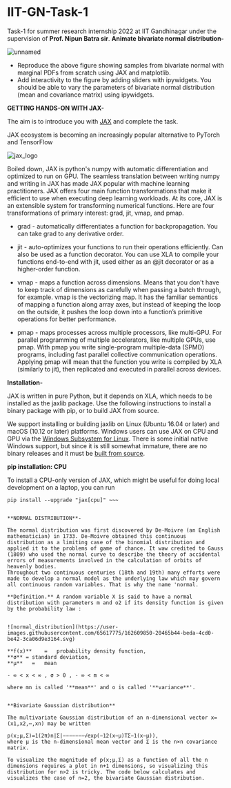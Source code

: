 # IIT-GN-Task-1
Task-1 for summer research internship 2022 at IIT Gandhinagar under the supervision of **Prof. Nipun Batra sir**. 
**Animate bivariate normal distribution-**

![unnamed](https://user-images.githubusercontent.com/65617775/162606334-7f3496e5-a1a3-4619-be81-861680c96188.png)

* Reproduce the above figure showing samples from bivariate normal with marginal PDFs from scratch using JAX and matplotlib.
* Add interactivity to the figure by adding sliders with ipywidgets. You should be able to vary the parameters of bivariate normal distribution (mean and        covariance matrix) using ipywidgets.

**GETTING HANDS-ON WITH JAX-**

The aim is to introduce you with [JAX](https://github.com/google/jax) and complete the task. 

JAX ecosystem is becoming an increasingly popular alternative to PyTorch and TensorFlow

![jax_logo](https://user-images.githubusercontent.com/65617775/162607900-5c763001-1b6e-4af5-8842-dc82e467f657.png)

Boiled down, JAX is python's numpy with automatic differentiation and optimized to run on GPU. The seamless translation between writing numpy and writing in JAX has made JAX popular with machine learning practitioners.
JAX offers four main function transformations that make it efficient to use when executing deep learning workloads. At its core, JAX is an extensible system for transforming numerical functions. Here are four transformations of primary interest: grad, jit, vmap, and pmap.

* grad - automatically differentiates a function for backpropagation. You can take grad to any derivative order.

* jit - auto-optimizes your functions to run their operations efficiently. Can also be used as a function decorator. You can use XLA to compile your functions end-to-end with jit, used either as an @jit decorator or as a higher-order function.

* vmap - maps a function across dimensions. Means that you don't have to keep track of dimensions as carefully when passing a batch through, for example. vmap is the vectorizing map. It has the familiar semantics of mapping a function along array axes, but instead of keeping the loop on the outside, it pushes the loop down into a function’s primitive operations for better performance.

* pmap - maps processes across multiple processors, like multi-GPU. For parallel programming of multiple accelerators, like multiple GPUs, use pmap. With pmap you write single-program multiple-data (SPMD) programs, including fast parallel collective communication operations. Applying pmap will mean that the function you write is compiled by XLA (similarly to jit), then replicated and executed in parallel across devices.

**Installation-**

JAX is written in pure Python, but it depends on XLA, which needs to be installed as the jaxlib package. Use the following instructions to install a binary package with pip, or to build JAX from source.

We support installing or building jaxlib on Linux (Ubuntu 16.04 or later) and macOS (10.12 or later) platforms.
Windows users can use JAX on CPU and GPU via the [Windows Subsystem for Linux](https://docs.microsoft.com/en-us/windows/wsl/about). There is some initial native Windows support, but since it is still somewhat immature, there are no binary releases and it must be [built from source](https://jax.readthedocs.io/en/latest/developer.html#additional-notes-for-building-jaxlib-from-source-on-windows).

**pip installation: CPU**

To install a CPU-only version of JAX, which might be useful for doing local development on a laptop, you can run

~~~pip install --upgrade pip
pip install --upgrade "jax[cpu]" ~~~


**NORMAL DISTRIBUTION**-

The normal distribution was first discovered by De-Moivre (an English mathematician) in 1733. De-Moivre obtained this continuous distribution as a limiting case of the binomial distribution and applied it to the problems of game of chance. It waw credited to Gauss (1809) who used the normal curve to describe the theory of accidental errors of measurements involved in the calculation of orbits of heavenly bodies.
Throughout two continuous centuries (18th and 19th) many efforts were made to develop a normal model as the underlying law which may govern all continuous random variables. That is why the name 'normal.

**Definition.** A random variable X is said to have a normal distribution with parameters m and o2 if its density function is given by the probability law :


![normal_distribution](https://user-images.githubusercontent.com/65617775/162609850-20465b44-beda-4cd0-be42-3ca06d9e3164.svg)

**f(x)**	=	probability density function,  
**σ** =	standard deviation,  
**μ**	=	mean

- ∞ < x < ∞ , σ > 0 , - ∞ < m < ∞

where mn is called '**mean**' and o is called '**variance**'.


**Bivariate Gaussian distribution**

The multivariate Gaussian distribution of an n-dimensional vector x=(x1,x2,⋯,xn) may be written

p(x;μ,Σ)=1(2π)n|Σ|−−−−−−−√exp(−12(x−μ)TΣ−1(x−μ)),
where μ is the n-dimensional mean vector and Σ is the n×n covariance matrix.

To visualize the magnitude of p(x;μ,Σ) as a function of all the n dimensions requires a plot in n+1 dimensions, so visualizing this distribution for n>2 is tricky. The code below calculates and visualizes the case of n=2, the bivariate Gaussian distribution.
